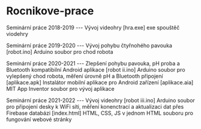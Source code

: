 # Rocnikove-prace

Seminární práce 2018-2019 --- Vývoj videohry
[hra.exe] exe spouštěč viodehry 

Seminární práce 2019-2020 --- Vývoj pohybu čtyřnohého pavouka
[robot.ino] Arduino soubor pro chod robota

Seminární práce 2020-2021 --- Zlepšení pohybu pavouka, pH proba a Bluetooth kompatibilní Android aplikace 
[robot ii.ino] Arduino soubor pro vylepšený chod robota, měření úrovně pH a Bluetooth připojení
[aplikace.apk] Instalátor mobilní aplikace pro Android zařízení
[aplikace.aia] MIT App Inventor soubor pro vývoj aplikace 

Seminární práce 2021-2022 --- Vývoj videohry
[robot iii.ino] Arduino soubor pro připojení desky k WiFi síti, měření konenctrací a aktualizaci dat přes Firebase databázi
[index.html] HTML, CSS, JS v jednom HTML souboru pro fungování webové stránky
